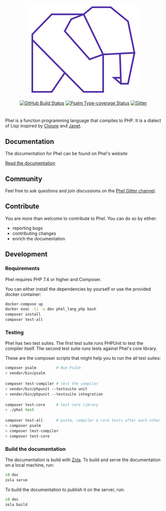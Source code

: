 <p align="center">
  <a href="https://phel-lang.org/" title="Phel Lang"><img src="doc/static/logo.svg" width="350" alt="Phel logo"/></a>
</p>

<p align="center">
  <a href="https://github.com/jenshaase/phel-lang/actions"><img src="https://github.com/jenshaase/phel-lang/workflows/CI/badge.svg" alt="GitHub Build Status"></a>
  <a href="https://shepherd.dev/github/jenshaase/phel-lang"><img src="https://shepherd.dev/github/jenshaase/phel-lang/coverage.svg" alt="Psalm Type-coverage Status"></a>
  <a href="https://gitter.im/phel-lang/community?utm_source=badge&amp;utm_medium=badge&amp;utm_campaign=pr-badge"><img src="https://badges.gitter.im/Join%20Chat.svg" alt="Gitter"></a>
</p>

#

Phel is a function programming language that compiles to PHP. It is a dialect of Lisp inspired by [Clojure](https://clojure.org/) and [Janet](https://janet-lang.org/).

## Documentation

The documentation for Phel can be found on Phel's website

[Read the documentation](https://phel-lang.org)

## Community

Feel free to ask questions and join discussions on the [Phel Gitter channel](https://gitter.im/phel-lang/community).

## Contribute

You are more than welcome to contribute to Phel. You can do so by either:

* reporting bugs
* contributing changes
* enrich the documentation

## Development

### Requirements

Phel requires PHP 7.4 or higher and Composer.

You can either install the dependencies by yourself or use the provided docker container:

```bash
docker-compose up
docker exec -ti -u dev phel_lang_php bash
composer install
composer test-all
```

### Testing

Phel has two test suites. The first test suite runs PHPUnit to test the compiler itself. The second test suite runs tests against Phel's core library.

These are the composer scripts that might help you to run the all test suites:

```bash
composer psalm         # Run Psalm
> vendor/bin/psalm

composer test-compiler # test the compiler
> vendor/bin/phpunit --testsuite unit
> vendor/bin/phpunit --testsuite integration

composer test-core     # test core library
> ./phel test

composer test-all      # psalm, compiler & core tests after each other
> composer psalm
> composer test-compiler
> composer test-core
```

### Build the documentation

The documentation is build with [Zola](https://www.getzola.org/). To build and serve the documentation on a local machine, run:

```bash
cd doc
zola serve
```

To build the documentation to publish it on the server, run:

```bash
cd doc
zola build
```

